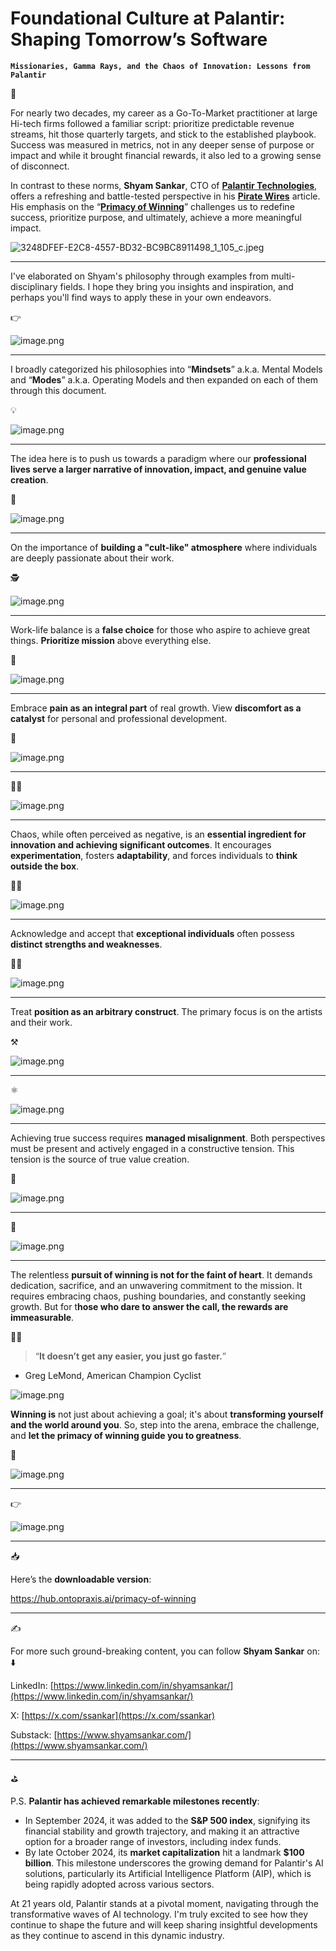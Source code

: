 # Foundational Culture at Palantir: Shaping Tomorrow’s Software

**`Missionaries, Gamma Rays, and the Chaos of Innovation: Lessons from Palantir`**

<aside>
🚀

For nearly two decades, my career as a Go-To-Market practitioner at large Hi-tech firms followed a familiar script: prioritize predictable revenue streams, hit those quarterly targets, and stick to the established playbook.  Success was measured in metrics, not in any deeper sense of purpose or impact and while it brought financial rewards, it also led to a growing sense of disconnect.

In contrast to these norms, **Shyam Sankar**, CTO of [**Palantir Technologies**](https://www.palantir.com/), offers a refreshing and battle-tested perspective in his [**Pirate Wires**](https://www.piratewires.com/) article. His emphasis on the “[**Primacy of Winning**](https://www.piratewires.com/p/primacy-of-winning-shyam-sankar-palantir)” challenges us to redefine success, prioritize purpose, and ultimately, achieve a more meaningful impact.

</aside>

![3248DFEF-E2C8-4557-BD32-BC9BC8911498_1_105_c.jpeg](3248DFEF-E2C8-4557-BD32-BC9BC8911498_1_105_c.jpeg)

---

I've elaborated on Shyam's philosophy through examples from multi-disciplinary fields. I hope they bring you insights and inspiration, and perhaps you'll find ways to apply these in your own endeavors.

<aside>
👉

![image.png](image.png)

</aside>

---

I broadly categorized his philosophies into “**Mindsets**” a.k.a. Mental Models and “**Modes**” a.k.a. Operating Models and then expanded on each of them through this document. 

<aside>
💡

![image.png](image-1.png)

</aside>

---

The idea here is to push us towards a paradigm where our **professional lives serve a larger narrative of innovation, impact, and genuine value creation**.

<aside>
🏅

![image.png](image-2.png)

</aside>

---

On the importance of **building a "cult-like" atmosphere** where individuals are deeply passionate about their work.

<aside>
🕵️

![image.png](image-3.png)

</aside>

---

Work-life balance is a **false choice** for those who aspire to achieve great things. **Prioritize mission** above everything else.

<aside>
🤹

![image.png](image-4.png)

</aside>

---

Embrace **pain as an integral part** of real growth. View **discomfort as a catalyst** for personal and professional development.

<aside>
💪

![image.png](image-5.png)

</aside>

---

<aside>
🧑‍🎨

![image.png](image-6.png)

</aside>

---

Chaos, while often perceived as negative, is an **essential ingredient for innovation and achieving significant outcomes**. It encourages **experimentation**, fosters **adaptability**, and forces individuals to **think outside the box**.

<aside>
🤷‍♀️

![image.png](image-7.png)

</aside>

---

Acknowledge and accept that **exceptional individuals** often possess **distinct strengths and weaknesses**.

<aside>
🦸‍♀️

![image.png](image-8.png)

</aside>

---

Treat **position as an arbitrary construct**. The primary focus is on the artists and their work.

<aside>
⚒️

![image.png](image-9.png)

</aside>

---

<aside>
⚛️

![image.png](image-10.png)

</aside>

---

Achieving true success requires **managed misalignment**. Both perspectives must be present and actively engaged in a constructive tension. This tension is the source of true value creation.

<aside>
🤔

![image.png](image-11.png)

</aside>

---

<aside>
🥷

![image.png](image-12.png)

</aside>

---

The relentless **pursuit of winning is not for the faint of heart**. It demands dedication, sacrifice, and an unwavering commitment to the mission. It requires embracing chaos, pushing boundaries, and constantly seeking growth. But for t**hose who dare to answer the call, the rewards are immeasurable**. 

<aside>
🚴‍♂️

> “**It doesn’t get any easier, you just go faster.**” 
- Greg LeMond, American Champion Cyclist
> 
</aside>

![image.png](image-13.png)

**Winning is** not just about achieving a goal; it's about **transforming yourself and the world around you**. So, step into the arena, embrace the challenge, and **let the primacy of winning guide you to greatness**.

<aside>
🙌

![image.png](image-14.png)

</aside>

---

<aside>
👉

![image.png](image-15.png)

</aside>

---

<aside>
📥

Here’s the **downloadable version**:

https://hub.ontopraxis.ai/primacy-of-winning

</aside>

---

<aside>
✍️

For more such ground-breaking content, you can follow **Shyam Sankar** on: ⬇️

LinkedIn: [https://www.linkedin.com/in/shyamsankar/](https://www.linkedin.com/in/shyamsankar/)

X: [https://x.com/ssankar](https://x.com/ssankar)

Substack: [https://www.shyamsankar.com/](https://www.shyamsankar.com/)

</aside>

---

<aside>
⛳

P.S. **Palantir has achieved remarkable milestones recently**:

- In September 2024, it was added to the **S&P 500 index**, signifying its financial stability and growth trajectory, and making it an attractive option for a broader range of investors, including index funds.
- By late October 2024, its **market capitalization** hit a landmark **$100 billion**. This milestone underscores the growing demand for Palantir's AI solutions, particularly its Artificial Intelligence Platform (AIP), which is being rapidly adopted across various sectors.

At 21 years old, Palantir stands at a pivotal moment, navigating through the transformative waves of AI technology. I'm truly excited to see how they continue to shape the future and will keep sharing insightful developments as they continue to ascend in this dynamic industry.

</aside>